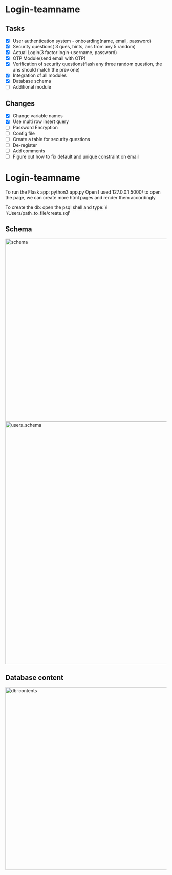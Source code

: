 # Login-teamname

## Tasks
- [X] User authentication system - onboarding(name, email, password)
- [X] Security questions( 3 ques, hints, ans from any 5 random) 
- [X] Actual Login(3 factor login-username, password) 
- [X] OTP Module(send email with OTP)
- [X] Verification of security questions(flash any three random question, the ans should match the prev one)
- [X] Integration of all modules 
- [X] Database schema 
- [ ] Additional module 

## Changes
- [X] Change variable names
- [X] Use multi row insert query
- [ ] Password Encryption
- [ ] Config file
- [ ] Create a table for security questions
- [ ] De-register 
- [ ] Add comments
- [ ] Figure out how to fix default and unique constraint on email

# Login-teamname

To run the Flask app:
python3 app.py
Open I used 127.0.0.1:5000/ to open the page, we can create more html pages and render them accordingly

To create the db:
open the psql shell and type:
\i  '/Users/path_to_file/create.sql'
## Schema
<img width="568" alt="schema" src="https://user-images.githubusercontent.com/73352576/216787399-566ede2e-d027-4927-bbc2-a2556ab6c3ac.png">
<img width="755" alt="users_schema" src="https://user-images.githubusercontent.com/73352576/217020210-412655e3-ed59-4d68-9584-a2b3bd55691d.png">


## Database content

<img width="568" alt="db-contents" src="https://user-images.githubusercontent.com/73352576/216804970-4eb05ab5-bf26-4012-a90b-f913cc9d6c08.png">


